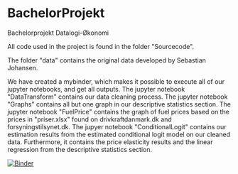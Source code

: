 # BachelorProjekt
Bachelorprojekt Datalogi-Økonomi

All code used in the project is found in the folder "Sourcecode". 

The folder "data" contains the original data developed by Sebastian Johansen. 

We have created a mybinder, which makes it possible to execute all of our jupyter notebooks, and get all outputs. The jupyter notebook "DataTransform" contains our data cleaning process. The jupyter notebook "Graphs" contains all but one graph in our descriptive statistics section. The jupyter notebook "FuelPrice" contains the graph of fuel prices based on the prices in "priser.xlsx" found on drivkraftdanmark.dk and forsyningstilsynet.dk. The jupyer notebook "ConditionalLogit" contains our estimation results from the estimated conditional logit model on our cleaned data. Furthermore, it contains the price elasticity results and the linear regression from the descriptive statistics section.

[![Binder](https://mybinder.org/badge_logo.svg)](https://mybinder.org/v2/gh/fsharplasse/BachelorProjekt/HEAD)

